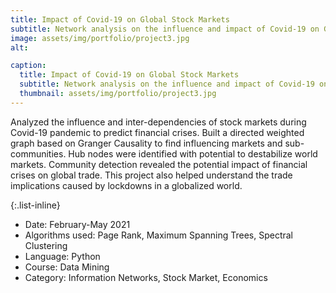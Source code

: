 ```yaml
---
title: Impact of Covid-19 on Global Stock Markets
subtitle: Network analysis on the influence and impact of Covid-19 on Global Stock Markets
image: assets/img/portfolio/project3.jpg
alt: 

caption:
  title: Impact of Covid-19 on Global Stock Markets
  subtitle: Network analysis on the influence and impact of Covid-19 on Global Stock Markets
  thumbnail: assets/img/portfolio/project3.jpg
---
```

Analyzed the influence and inter-dependencies of stock markets during Covid-19 pandemic to predict financial crises. Built a directed weighted graph based on Granger Causality to find influencing markets and sub-communities. Hub nodes were identified with potential to destabilize world markets. Community detection revealed the potential impact of financial crises on global trade. This project also helped understand the trade implications caused by lockdowns in a globalized world.

{:.list-inline}
- Date: February-May 2021
- Algorithms used: Page Rank, Maximum Spanning Trees, Spectral Clustering
- Language: Python
- Course: Data Mining
- Category: Information Networks, Stock Market, Economics

